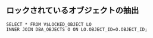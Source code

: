 ## ロックされているオブジェクトの抽出
```
SELECT * FROM V$LOCKED_OBJECT LO
INNER JOIN DBA_OBJECTS O ON LO.OBJECT_ID=O.OBJECT_ID;

```
